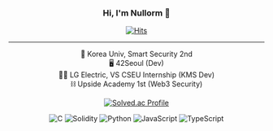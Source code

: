 <div align="center">
  
  ### Hi, I'm Nullorm 👋
  [![Hits](https://hits.seeyoufarm.com/api/count/incr/badge.svg?url=https%3A%2F%2Fgithub.com%2FNull0RM&count_bg=%2379C83D&title_bg=%23555555&icon=&icon_color=%23E7E7E7&title=hits&edge_flat=false)](https://hits.seeyoufarm.com)

</div>

* * *

<div align="center">
  
  🐅 Korea Univ, Smart Security 2nd         
  🖥️ 42Seoul (Dev)    
  👨‍💻 LG Electric, VS CSEU Internship (KMS Dev)    
  ⛓️ Upside Academy 1st (Web3 Security)    

</div>

<!--백준 티어 설정하기-->
<div align="center">
  
  [![Solved.ac Profile](http://mazassumnida.wtf/api/v2/generate_badge?boj=jhy2301)](https://solved.ac/jhy2301/)

</div>

<div align="center">
  
  ![C](https://img.shields.io/badge/C-A8B9CC?style=flat-square&logo=C&logoColor=white)
  ![Solidity](https://img.shields.io/badge/Solidity-363636?style=flat-square&logo=Solidity&logoColor=white)
  ![Python](https://img.shields.io/badge/Python-3776AB?style=flat-square&logo=Python&logoColor=white)
  ![JavaScript](https://img.shields.io/badge/JavaScript-F7DF1E?style=flat-square&logo=JavaScript&logoColor=white)
  ![TypeScript](https://img.shields.io/badge/TypeScript-3178C6?style=flat-square&logo=TypeScript&logoColor=white)

</div>
